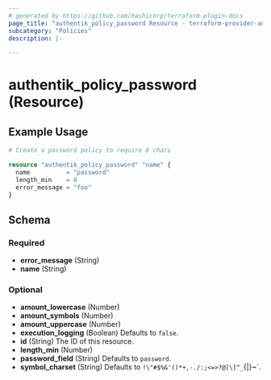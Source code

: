```yaml
---
# generated by https://github.com/hashicorp/terraform-plugin-docs
page_title: "authentik_policy_password Resource - terraform-provider-authentik"
subcategory: "Policies"
description: |-

---
```


# authentik_policy_password (Resource)



## Example Usage

```terraform
# Create a password policy to require 8 chars

resource "authentik_policy_password" "name" {
  name          = "password"
  length_min    = 8
  error_message = "foo"
}
```

<!-- schema generated by tfplugindocs -->
## Schema

### Required

- **error_message** (String)
- **name** (String)

### Optional

- **amount_lowercase** (Number)
- **amount_symbols** (Number)
- **amount_uppercase** (Number)
- **execution_logging** (Boolean) Defaults to `false`.
- **id** (String) The ID of this resource.
- **length_min** (Number)
- **password_field** (String) Defaults to `password`.
- **symbol_charset** (String) Defaults to `!\"#$%&'()*+,-./:;<=>?@[\]^_`{|}~`.


